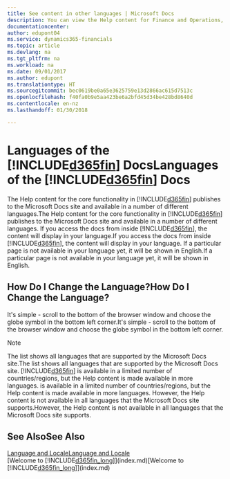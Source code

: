 ```yaml
---
title: See content in other languages | Microsoft Docs
description: You can view the Help content for Finance and Operations, Business edition  in other languages.
documentationcenter: 
author: edupont04
ms.service: dynamics365-financials
ms.topic: article
ms.devlang: na
ms.tgt_pltfrm: na
ms.workload: na
ms.date: 09/01/2017
ms.author: edupont
ms.translationtype: HT
ms.sourcegitcommit: bec0619be0a65e3625759e13d2866ac615d7513c
ms.openlocfilehash: f40fa0b9e5aa423be6a2bfd45d34be428bd8640d
ms.contentlocale: en-nz
ms.lasthandoff: 01/30/2018

---
```

# <a name="languages-of-the-included365finincludesd365finmdmd-docs"></a><span data-ttu-id="676f9-103">Languages of the [!INCLUDE[d365fin](includes/d365fin_md.md)] Docs</span><span class="sxs-lookup"><span data-stu-id="676f9-103">Languages of the [!INCLUDE[d365fin](includes/d365fin_md.md)] Docs</span></span>
<span data-ttu-id="676f9-104">The Help content for the core functionality in [!INCLUDE[d365fin](includes/d365fin_md.md)] publishes to the Microsoft Docs site and available in a number of different languages.</span><span class="sxs-lookup"><span data-stu-id="676f9-104">The Help content for the core functionality in [!INCLUDE[d365fin](includes/d365fin_md.md)] publishes to the Microsoft Docs site and available in a number of different languages.</span></span> <span data-ttu-id="676f9-105">If you access the docs from inside [!INCLUDE[d365fin](includes/d365fin_md.md)], the content will display in your language.</span><span class="sxs-lookup"><span data-stu-id="676f9-105">If you access the docs from inside [!INCLUDE[d365fin](includes/d365fin_md.md)], the content will display in your language.</span></span> <span data-ttu-id="676f9-106">If a particular page is not available in your language yet, it will be shown in English.</span><span class="sxs-lookup"><span data-stu-id="676f9-106">If a particular page is not available in your language yet, it will be shown in English.</span></span>

## <a name="how-do-i-change-the-language"></a><span data-ttu-id="676f9-107">How Do I Change the Language?</span><span class="sxs-lookup"><span data-stu-id="676f9-107">How Do I Change the Language?</span></span>
<span data-ttu-id="676f9-108">It's simple - scroll to the bottom of the browser window and choose the globe symbol in the bottom left corner.</span><span class="sxs-lookup"><span data-stu-id="676f9-108">It's simple - scroll to the bottom of the browser window and choose the globe symbol in the bottom left corner.</span></span>

> [!NOTE]  
> <span data-ttu-id="676f9-109">The list shows all languages that are supported by the Microsoft Docs site.</span><span class="sxs-lookup"><span data-stu-id="676f9-109">The list shows all languages that are supported by the Microsoft Docs site.</span></span> [!INCLUDE[d365fin](includes/d365fin_md.md)]<span data-ttu-id="676f9-110"> is available in a limited number of countries/regions, but the Help content is made available in more languages.</span><span class="sxs-lookup"><span data-stu-id="676f9-110"> is available in a limited number of countries/regions, but the Help content is made available in more languages.</span></span> <span data-ttu-id="676f9-111">However, the Help content is not available in all languages that the Microsoft Docs site supports.</span><span class="sxs-lookup"><span data-stu-id="676f9-111">However, the Help content is not available in all languages that the Microsoft Docs site supports.</span></span>

## <a name="see-also"></a><span data-ttu-id="676f9-112">See Also</span><span class="sxs-lookup"><span data-stu-id="676f9-112">See Also</span></span>
[<span data-ttu-id="676f9-113">Language and Locale</span><span class="sxs-lookup"><span data-stu-id="676f9-113">Language and Locale</span></span>](about-locale-language.md)  
<span data-ttu-id="676f9-114">[Welcome to [!INCLUDE[d365fin_long](includes/d365fin_long_md.md)]](index.md)</span><span class="sxs-lookup"><span data-stu-id="676f9-114">[Welcome to [!INCLUDE[d365fin_long](includes/d365fin_long_md.md)]](index.md)</span></span>  

